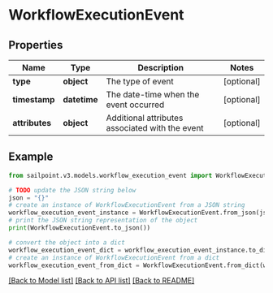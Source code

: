 # WorkflowExecutionEvent


## Properties

Name | Type | Description | Notes
------------ | ------------- | ------------- | -------------
**type** | **object** | The type of event | [optional] 
**timestamp** | **datetime** | The date-time when the event occurred | [optional] 
**attributes** | **object** | Additional attributes associated with the event | [optional] 

## Example

```python
from sailpoint.v3.models.workflow_execution_event import WorkflowExecutionEvent

# TODO update the JSON string below
json = "{}"
# create an instance of WorkflowExecutionEvent from a JSON string
workflow_execution_event_instance = WorkflowExecutionEvent.from_json(json)
# print the JSON string representation of the object
print(WorkflowExecutionEvent.to_json())

# convert the object into a dict
workflow_execution_event_dict = workflow_execution_event_instance.to_dict()
# create an instance of WorkflowExecutionEvent from a dict
workflow_execution_event_from_dict = WorkflowExecutionEvent.from_dict(workflow_execution_event_dict)
```
[[Back to Model list]](../README.md#documentation-for-models) [[Back to API list]](../README.md#documentation-for-api-endpoints) [[Back to README]](../README.md)


